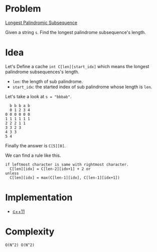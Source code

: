 # Problem

[Longest Palindromic Subsequence](https://leetcode.com/problems/longest-palindromic-subsequence/)

Given a string `s`. Find the longest palindrome subsequence's length.

# Idea

Let's Define a cache `int C[len][start_idx]` which means the longest palindrome subsequences's length.

* `len`: the length of sub palindrome.
* `start_idx`: the started index of sub palindrome whose length is `len`.

Let's take a look at `s = "bbbab"`.

```
  b b b a b
  0 1 2 3 4
0 0 0 0 0 0 
1 1 1 1 1 1
2 2 2 1 1 
3 3 2 3
4 3 3
5 4
```

Finally the answer is `C[5][0]`.

We can find a rule like this.

```
if leftmost character is same with rightmost character.
  C[len][idx] = C[len-2][idx+1] + 2 or
unless
  C[len][idx] = max(C[len-1][idx], C[len-1][idx+1])
```

# Implementation

* [c++11](a.cpp)

# Complexity

```
O(N^2) O(N^2)
```
